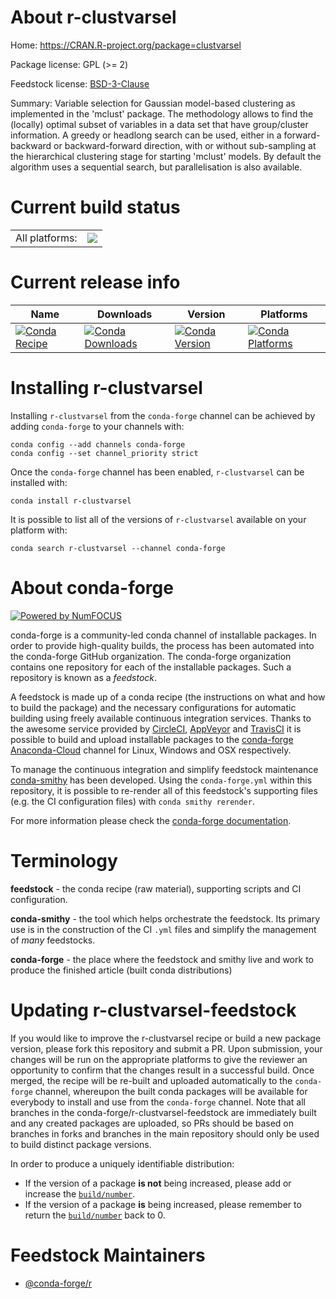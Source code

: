 About r-clustvarsel
===================

Home: https://CRAN.R-project.org/package=clustvarsel

Package license: GPL (>= 2)

Feedstock license: [BSD-3-Clause](https://github.com/conda-forge/r-clustvarsel-feedstock/blob/master/LICENSE.txt)

Summary: Variable selection for Gaussian model-based clustering as implemented in the 'mclust' package. The methodology allows to find the (locally) optimal subset of variables in a data set that have group/cluster information. A greedy or headlong search can be used, either in a forward-backward or backward-forward direction, with or without sub-sampling at the hierarchical clustering stage for starting 'mclust' models. By default the algorithm uses a sequential search, but parallelisation is also available.

Current build status
====================


<table><tr><td>All platforms:</td>
    <td>
      <a href="https://dev.azure.com/conda-forge/feedstock-builds/_build/latest?definitionId=7305&branchName=master">
        <img src="https://dev.azure.com/conda-forge/feedstock-builds/_apis/build/status/r-clustvarsel-feedstock?branchName=master">
      </a>
    </td>
  </tr>
</table>

Current release info
====================

| Name | Downloads | Version | Platforms |
| --- | --- | --- | --- |
| [![Conda Recipe](https://img.shields.io/badge/recipe-r--clustvarsel-green.svg)](https://anaconda.org/conda-forge/r-clustvarsel) | [![Conda Downloads](https://img.shields.io/conda/dn/conda-forge/r-clustvarsel.svg)](https://anaconda.org/conda-forge/r-clustvarsel) | [![Conda Version](https://img.shields.io/conda/vn/conda-forge/r-clustvarsel.svg)](https://anaconda.org/conda-forge/r-clustvarsel) | [![Conda Platforms](https://img.shields.io/conda/pn/conda-forge/r-clustvarsel.svg)](https://anaconda.org/conda-forge/r-clustvarsel) |

Installing r-clustvarsel
========================

Installing `r-clustvarsel` from the `conda-forge` channel can be achieved by adding `conda-forge` to your channels with:

```
conda config --add channels conda-forge
conda config --set channel_priority strict
```

Once the `conda-forge` channel has been enabled, `r-clustvarsel` can be installed with:

```
conda install r-clustvarsel
```

It is possible to list all of the versions of `r-clustvarsel` available on your platform with:

```
conda search r-clustvarsel --channel conda-forge
```


About conda-forge
=================

[![Powered by NumFOCUS](https://img.shields.io/badge/powered%20by-NumFOCUS-orange.svg?style=flat&colorA=E1523D&colorB=007D8A)](http://numfocus.org)

conda-forge is a community-led conda channel of installable packages.
In order to provide high-quality builds, the process has been automated into the
conda-forge GitHub organization. The conda-forge organization contains one repository
for each of the installable packages. Such a repository is known as a *feedstock*.

A feedstock is made up of a conda recipe (the instructions on what and how to build
the package) and the necessary configurations for automatic building using freely
available continuous integration services. Thanks to the awesome service provided by
[CircleCI](https://circleci.com/), [AppVeyor](https://www.appveyor.com/)
and [TravisCI](https://travis-ci.com/) it is possible to build and upload installable
packages to the [conda-forge](https://anaconda.org/conda-forge)
[Anaconda-Cloud](https://anaconda.org/) channel for Linux, Windows and OSX respectively.

To manage the continuous integration and simplify feedstock maintenance
[conda-smithy](https://github.com/conda-forge/conda-smithy) has been developed.
Using the ``conda-forge.yml`` within this repository, it is possible to re-render all of
this feedstock's supporting files (e.g. the CI configuration files) with ``conda smithy rerender``.

For more information please check the [conda-forge documentation](https://conda-forge.org/docs/).

Terminology
===========

**feedstock** - the conda recipe (raw material), supporting scripts and CI configuration.

**conda-smithy** - the tool which helps orchestrate the feedstock.
                   Its primary use is in the construction of the CI ``.yml`` files
                   and simplify the management of *many* feedstocks.

**conda-forge** - the place where the feedstock and smithy live and work to
                  produce the finished article (built conda distributions)


Updating r-clustvarsel-feedstock
================================

If you would like to improve the r-clustvarsel recipe or build a new
package version, please fork this repository and submit a PR. Upon submission,
your changes will be run on the appropriate platforms to give the reviewer an
opportunity to confirm that the changes result in a successful build. Once
merged, the recipe will be re-built and uploaded automatically to the
`conda-forge` channel, whereupon the built conda packages will be available for
everybody to install and use from the `conda-forge` channel.
Note that all branches in the conda-forge/r-clustvarsel-feedstock are
immediately built and any created packages are uploaded, so PRs should be based
on branches in forks and branches in the main repository should only be used to
build distinct package versions.

In order to produce a uniquely identifiable distribution:
 * If the version of a package **is not** being increased, please add or increase
   the [``build/number``](https://docs.conda.io/projects/conda-build/en/latest/resources/define-metadata.html#build-number-and-string).
 * If the version of a package **is** being increased, please remember to return
   the [``build/number``](https://docs.conda.io/projects/conda-build/en/latest/resources/define-metadata.html#build-number-and-string)
   back to 0.

Feedstock Maintainers
=====================

* [@conda-forge/r](https://github.com/conda-forge/r/)

